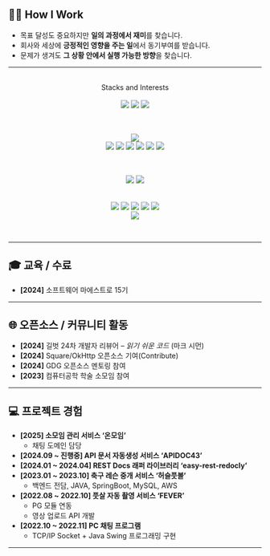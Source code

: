 
## 🙋🏻 How I Work

* 목표 달성도 중요하지만 **일의 과정에서 재미**를 찾습니다.
* 회사와 세상에 **긍정적인 영향을 주는 일**에서 동기부여를 받습니다.
* 문제가 생겨도 **그 상황 안에서 실행 가능한 방향**을 찾습니다.
---
<br>
   <div align="center"> Stacks and Interests </div><br>
<div align="center">
      
  <img src="https://img.shields.io/badge/intellij-232F3E?style=for-the-badge&logo=intellijidea&logoColor=white">
  <img src="https://img.shields.io/badge/github-232F3E?style=for-the-badge&logo=github&logoColor=white"> 
  <img src="https://img.shields.io/badge/gradle-232F3E?style=for-the-badge&logo=gradle&logoColor=white">
  <br>
    
  <br><br>
  <img src="https://img.shields.io/badge/aws-232F3E?style=for-the-badge&logo=amazonaws&logoColor=white">
<br>
<img src="https://img.shields.io/badge/ec2-232F3E?style=for-the-badge&logo=amazonec2&logoColor=white"> 
  <img src="https://img.shields.io/badge/lambda-232F3E?style=for-the-badge&logo=awslambda&logoColor=white"> 
  <img src="https://img.shields.io/badge/s3-232F3E?style=for-the-badge&logo=amazons3&logoColor=white"> 
  <img src="https://img.shields.io/badge/rds-232F3E?style=for-the-badge&logo=amazonrds&logoColor=white"> 
  <img src="https://img.shields.io/badge/cloudwatch-232F3E?style=for-the-badge&logo=amazoncloudwatch&logoColor=white"> 
    <img src="https://img.shields.io/badge/ecs-232F3E?style=for-the-badge&logo=amazonecs&logoColor=white"> 
  
  <br><br>
   <img src="https://img.shields.io/badge/ubuntu-232F3E?style=for-the-badge&logo=ubuntu&logoColor=white">
  <img src="https://img.shields.io/badge/nginx-232F3E?style=for-the-badge&logo=nginx&logoColor=white">
  <br><br><br>
  <img src="https://img.shields.io/badge/JAVA-232F3E?style=for-the-badge&logo=java&logoColor=white"> 
  <img src="https://img.shields.io/badge/springboot-232F3E?style=for-the-badge&logo=springboot&logoColor=white">
  <img src="https://img.shields.io/badge/springsecurity-232F3E?style=for-the-badge&logo=springsecurity&logoColor=white">
  <img src="https://img.shields.io/badge/MySQL-232F3E?style=for-the-badge&logo=MySQL&logoColor=white"> 
  <img src="https://img.shields.io/badge/redis-232F3E?style=for-the-badge&logo=redis&logoColor=white">
  <br>
  <img src="https://img.shields.io/badge/docker-232F3E?style=for-the-badge&logo=docker&logoColor=white">
</div>
<br>
<div align="center">
<div align="left">
  

---


## 🎓 교육 / 수료
* **\[2024]** 소프트웨어 마에스트로 15기

---

## 🌐 오픈소스 / 커뮤니티 활동

* **\[2024]** 길벗 24차 개발자 리뷰어 – *읽기 쉬운 코드* (마크 시먼)
* **\[2024]** Square/OkHttp 오픈소스 기여(Contribute)
* **\[2024]** GDG 오픈소스 멘토링 참여
* **\[2023]** 컴퓨터공학 학술 소모임 참여

---

## 💻 프로젝트 경험
* **\[2025] 소모임 관리 서비스 ‘온모임’** 
   * 채팅 도메인 담당
* **\[2024.09 \~ 진행중] API 문서 자동생성 서비스 ‘APIDOC43’**
* **\[2024.01 \~ 2024.04] REST Docs 래퍼 라이브러리 ‘easy-rest-redocly’**
* **\[2023.01 \~ 2023.10] 축구 레슨 중개 서비스 ‘허슬풋볼’**
   * 백엔드 전담, JAVA, SpringBoot, MySQL, AWS 
* **\[2022.08 \~ 2022.10] 풋살 자동 촬영 서비스 ‘FEVER’**
   * PG 모듈 연동
   * 영상 업로드 API 개발
* **\[2022.10 \~ 2022.11] PC 채팅 프로그램** 
   * TCP/IP Socket + Java Swing 프로그래밍 구현

---
